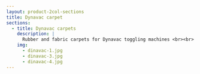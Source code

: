 ```yaml
---
layout: product-2col-sections
title: Dynavac carpet
sections:
  - title: Dynavac carpets
    description: |
      Rubber and fabric carpets for Dynavac toggling machines <br><br> <b>*Available in different sizes.</b>"
    img:
      - dinavac-1.jpg
      - dinavac-3.jpg
      - dinavac-4.jpg
---
```

